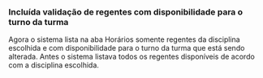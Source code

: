 ### **Incluída validação de regentes com disponibilidade para o turno da turma**

Agora o sistema lista na aba Horários somente regentes da disciplina escolhida e com disponibilidade para o turno da turma que está sendo alterada. Antes o sistema listava todos os regentes disponíveis de acordo com a disciplina escolhida.
